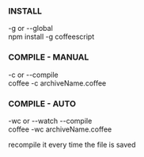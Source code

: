 ### INSTALL

-g or --global <br>
npm install -g coffeescript <br>

### COMPILE - MANUAL

-c or --compile <br>
coffee -c archiveName.coffee <br>

### COMPILE - AUTO

 -wc or --watch --compile <br>
coffee -wc archiveName.coffee <br>

recompile it every time the file is saved 
